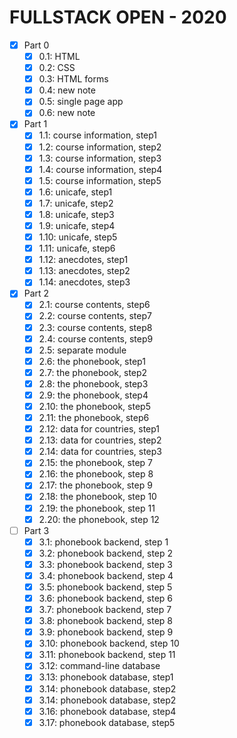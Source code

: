 # FULLSTACK OPEN - 2020

- [x] Part 0
  - [x] 0.1: HTML
  - [x] 0.2: CSS
  - [x] 0.3: HTML forms
  - [x] 0.4: new note
  - [x] 0.5: single page app
  - [x] 0.6: new note
- [x] Part 1
  - [x] 1.1: course information, step1
  - [x] 1.2: course information, step2
  - [x] 1.3: course information, step3
  - [x] 1.4: course information, step4
  - [x] 1.5: course information, step5
  - [x] 1.6: unicafe, step1
  - [x] 1.7: unicafe, step2
  - [x] 1.8: unicafe, step3
  - [x] 1.9: unicafe, step4
  - [x] 1.10: unicafe, step5
  - [x] 1.11: unicafe, step6
  - [x] 1.12: anecdotes, step1
  - [x] 1.13: anecdotes, step2
  - [x] 1.14: anecdotes, step3
- [x] Part 2
  - [x] 2.1: course contents, step6
  - [x] 2.2: course contents, step7
  - [x] 2.3: course contents, step8
  - [x] 2.4: course contents, step9
  - [x] 2.5: separate module
  - [x] 2.6: the phonebook, step1
  - [x] 2.7: the phonebook, step2
  - [x] 2.8: the phonebook, step3
  - [x] 2.9: the phonebook, step4
  - [x] 2.10: the phonebook, step5
  - [x] 2.11: the phonebook, step6
  - [x] 2.12: data for countries, step1
  - [x] 2.13: data for countries, step2
  - [x] 2.14: data for countries, step3
  - [x] 2.15: the phonebook, step 7
  - [x] 2.16: the phonebook, step 8
  - [x] 2.17: the phonebook, step 9
  - [x] 2.18: the phonebook, step 10
  - [x] 2.19: the phonebook, step 11
  - [x] 2.20: the phonebook, step 12
- [ ] Part 3
  - [x] 3.1: phonebook backend, step 1
  - [x] 3.2: phonebook backend, step 2
  - [x] 3.3: phonebook backend, step 3
  - [x] 3.4: phonebook backend, step 4
  - [x] 3.5: phonebook backend, step 5
  - [x] 3.6: phonebook backend, step 6
  - [x] 3.7: phonebook backend, step 7
  - [x] 3.8: phonebook backend, step 8
  - [x] 3.9: phonebook backend, step 9
  - [x] 3.10: phonebook backend, step 10
  - [x] 3.11: phonebook backend, step 11
  - [x] 3.12: command-line database
  - [x] 3.13: phonebook database, step1
  - [x] 3.14: phonebook database, step2
  - [x] 3.14: phonebook database, step2
  - [x] 3.16: phonebook database, step4
  - [x] 3.17: phonebook database, step5
